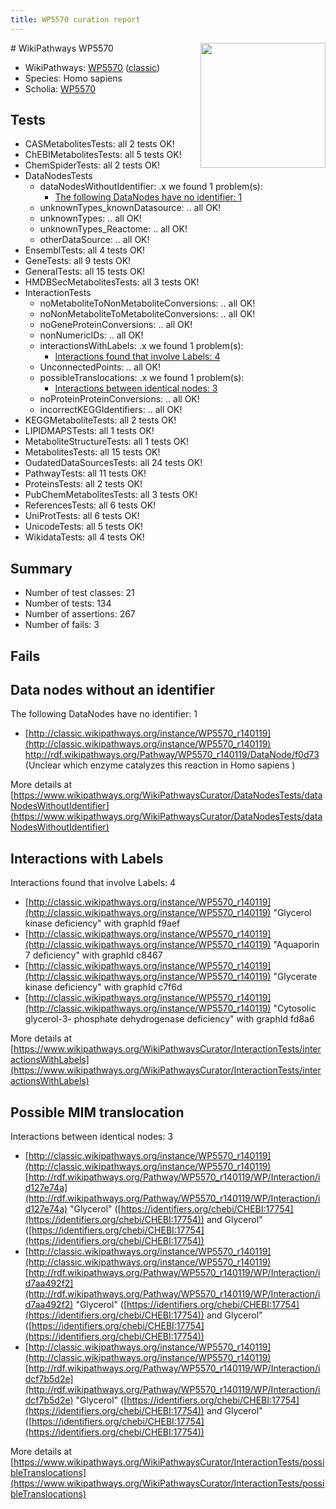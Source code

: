 ```yaml
---
title: WP5570 curation report
---
```


<img style="float: right; width: 200px" src="https://upload.wikimedia.org/wikipedia/commons/thumb/8/83/Wplogo_with_text_500.png/640px-Wplogo_with_text_500.png" />
# WikiPathways WP5570

* WikiPathways: [WP5570](https://wikipathways.org/pathways/WP5570) ([classic](https://classic.wikipathways.org/instance/WP5570))
* Species: Homo sapiens
* Scholia: [WP5570](https://scholia.toolforge.org/wikipathways/WP5570)
## Tests
* CASMetabolitesTests: all 2 tests OK!
* ChEBIMetabolitesTests: all 5 tests OK!
* ChemSpiderTests: all 2 tests OK!
* DataNodesTests
    * dataNodesWithoutIdentifier: .x we found 1 problem(s):
        * [The following DataNodes have no identifier: 1](#d2d32fa0)
    * unknownTypes_knownDatasource: .. all OK!
    * unknownTypes: .. all OK!
    * unknownTypes_Reactome: .. all OK!
    * otherDataSource: .. all OK!
* EnsemblTests: all 4 tests OK!
* GeneTests: all 9 tests OK!
* GeneralTests: all 15 tests OK!
* HMDBSecMetabolitesTests: all 3 tests OK!
* InteractionTests
    * noMetaboliteToNonMetaboliteConversions: .. all OK!
    * noNonMetaboliteToMetaboliteConversions: .. all OK!
    * noGeneProteinConversions: .. all OK!
    * nonNumericIDs: .. all OK!
    * interactionsWithLabels: .x we found 1 problem(s):
        * [Interactions found that involve Labels: 4](#630d267b)
    * UnconnectedPoints: .. all OK!
    * possibleTranslocations: .x we found 1 problem(s):
        * [Interactions between identical nodes: 3](#1c118208)
    * noProteinProteinConversions: .. all OK!
    * incorrectKEGGIdentifiers: .. all OK!
* KEGGMetaboliteTests: all 2 tests OK!
* LIPIDMAPSTests: all 1 tests OK!
* MetaboliteStructureTests: all 1 tests OK!
* MetabolitesTests: all 15 tests OK!
* OudatedDataSourcesTests: all 24 tests OK!
* PathwayTests: all 11 tests OK!
* ProteinsTests: all 2 tests OK!
* PubChemMetabolitesTests: all 3 tests OK!
* ReferencesTests: all 6 tests OK!
* UniProtTests: all 6 tests OK!
* UnicodeTests: all 5 tests OK!
* WikidataTests: all 4 tests OK!


## Summary

* Number of test classes: 21
* Number of tests: 134
* Number of assertions: 267
* Number of fails: 3

## Fails

<a name="d2d32fa0" />

## Data nodes without an identifier

The following DataNodes have no identifier: 1

* [http://classic.wikipathways.org/instance/WP5570_r140119](http://classic.wikipathways.org/instance/WP5570_r140119) http://rdf.wikipathways.org/Pathway/WP5570_r140119/DataNode/f0d73 (Unclear which enzyme 
catalyzes this reaction in 
Homo sapiens
)


More details at [https://www.wikipathways.org/WikiPathwaysCurator/DataNodesTests/dataNodesWithoutIdentifier](https://www.wikipathways.org/WikiPathwaysCurator/DataNodesTests/dataNodesWithoutIdentifier)

<a name="630d267b" />

## Interactions with Labels

Interactions found that involve Labels: 4

* [http://classic.wikipathways.org/instance/WP5570_r140119](http://classic.wikipathways.org/instance/WP5570_r140119) "Glycerol kinase
deficiency" with graphId f9aef
* [http://classic.wikipathways.org/instance/WP5570_r140119](http://classic.wikipathways.org/instance/WP5570_r140119) "Aquaporin 7
deficiency" with graphId c8467
* [http://classic.wikipathways.org/instance/WP5570_r140119](http://classic.wikipathways.org/instance/WP5570_r140119) "Glycerate kinase 
deficiency" with graphId c7f6d
* [http://classic.wikipathways.org/instance/WP5570_r140119](http://classic.wikipathways.org/instance/WP5570_r140119) "Cytosolic glycerol-3-
phosphate
dehydrogenase
deficiency" with graphId fd8a6


More details at [https://www.wikipathways.org/WikiPathwaysCurator/InteractionTests/interactionsWithLabels](https://www.wikipathways.org/WikiPathwaysCurator/InteractionTests/interactionsWithLabels)

<a name="1c118208" />

## Possible MIM translocation

Interactions between identical nodes: 3

* [http://classic.wikipathways.org/instance/WP5570_r140119](http://classic.wikipathways.org/instance/WP5570_r140119) [http://rdf.wikipathways.org/Pathway/WP5570_r140119/WP/Interaction/id127e74a](http://rdf.wikipathways.org/Pathway/WP5570_r140119/WP/Interaction/id127e74a) "Glycerol" ([https://identifiers.org/chebi/CHEBI:17754](https://identifiers.org/chebi/CHEBI:17754)) and 
Glycerol" ([https://identifiers.org/chebi/CHEBI:17754](https://identifiers.org/chebi/CHEBI:17754))
* [http://classic.wikipathways.org/instance/WP5570_r140119](http://classic.wikipathways.org/instance/WP5570_r140119) [http://rdf.wikipathways.org/Pathway/WP5570_r140119/WP/Interaction/id7aa492f2](http://rdf.wikipathways.org/Pathway/WP5570_r140119/WP/Interaction/id7aa492f2) "Glycerol" ([https://identifiers.org/chebi/CHEBI:17754](https://identifiers.org/chebi/CHEBI:17754)) and 
Glycerol" ([https://identifiers.org/chebi/CHEBI:17754](https://identifiers.org/chebi/CHEBI:17754))
* [http://classic.wikipathways.org/instance/WP5570_r140119](http://classic.wikipathways.org/instance/WP5570_r140119) [http://rdf.wikipathways.org/Pathway/WP5570_r140119/WP/Interaction/idcf7b5d2e](http://rdf.wikipathways.org/Pathway/WP5570_r140119/WP/Interaction/idcf7b5d2e) "Glycerol" ([https://identifiers.org/chebi/CHEBI:17754](https://identifiers.org/chebi/CHEBI:17754)) and 
Glycerol" ([https://identifiers.org/chebi/CHEBI:17754](https://identifiers.org/chebi/CHEBI:17754))


More details at [https://www.wikipathways.org/WikiPathwaysCurator/InteractionTests/possibleTranslocations](https://www.wikipathways.org/WikiPathwaysCurator/InteractionTests/possibleTranslocations)

